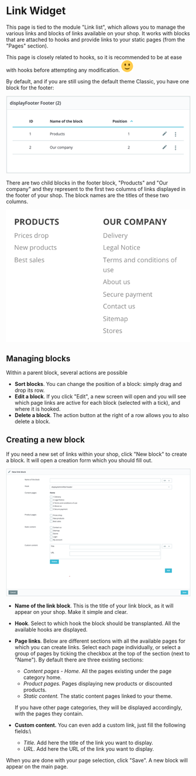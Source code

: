 # Link Widget

This page is tied to the module "Link list", which allows you to manage the various links and blocks of links available on your shop. It works with blocks that are attached to hooks and provide links to your static pages (from the "Pages" section). 

This page is closely related to hooks, so it is recommended to be at ease with hooks before attempting any modification. ![(smile)](<../../../.gitbook/assets/smile (6) (6) (5).svg>)

By default, and if you are still using the default theme Classic, you have one block for the footer:

![](<../../../.gitbook/assets/64225498 (2) (1) (1).png>)

There are two child blocks in the footer block, "Products" and "Our company" and they represent to the first two columns of links displayed in the footer of your shop. The block names are the titles of these two columns.

![](<../../../.gitbook/assets/51839456 (4) (4).png>)

## Managing blocks <a href="linkwidget-managingblocks" id="linkwidget-managingblocks"></a>

Within a parent block, several actions are possible

* **Sort blocks**. You can change the position of a block: simply drag and drop its row.
* **Edit a block**. If you click "Edit", a new screen will open and you will see which page links are active for each block (selected with a tick), and where it is hooked. 
* **Delete a block**. The action button at the right of a row allows you to also delete a block. 

## Creating a new block <a href="linkwidget-creatinganewblock" id="linkwidget-creatinganewblock"></a>

If you need a new set of links within your shop, click "New block" to create a block. It will open a creation form which you should fill out.

![](<../../../.gitbook/assets/64225499 (3) (1) (2).png>)

* **Name of the link block**. This is the title of your link block, as it will appear on your shop. Make it simple and clear.
* **Hook**. Select to which hook the block should be transplanted. All the available hooks are displayed.
*   **Page links**. Below are different sections with all the available pages for which you can create links. Select each page individually, or select a group of pages by ticking the checkbox at the top of the section (next to "Name"). By default there are three existing sections:

    * _Content pages - Home._ All the pages existing under the page category home.
    * _Product pages._ Pages displaying new products or discounted products.
    * _Static content._ The static content pages linked to your theme.

    If you have other page categories, they will be displayed accordingly, with the pages they contain.
* **Custom content.** You can even add a custom link, just fill the following fields:\

  * _Title._ Add here the title of the link you want to display.
  * _URL._ Add here the URL of the link you want to display.

When you are done with your page selection, click "Save". A new block will appear on the main page.
